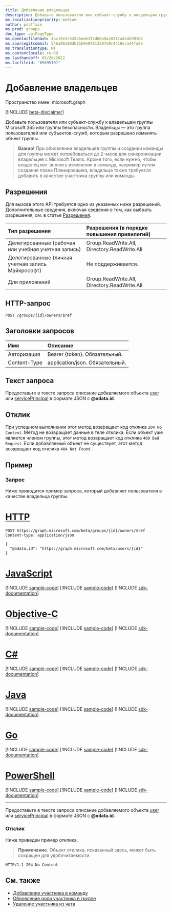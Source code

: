 ```yaml
---
title: Добавление владельцев
description: Добавьте пользователя или субъект-службу к владельцам группы Microsoft 365 или группы безопасности. Владельцы — это группа пользователей или субъектов-служб, которым разрешено изменять объект группы.
ms.localizationpriority: medium
author: psaffaie
ms.prod: groups
doc_type: apiPageType
ms.openlocfilehash: 4ac19e3c528abee63f2d66a9ac0211a43ddd9104
ms.sourcegitcommit: 54ba08a80db85b9e84813387e8c4416eca44fa8e
ms.translationtype: MT
ms.contentlocale: ru-RU
ms.lasthandoff: 05/26/2022
ms.locfileid: "65695101"
---
```

# <a name="add-owners"></a>Добавление владельцев

Пространство имен: microsoft.graph

[!INCLUDE [beta-disclaimer](../../includes/beta-disclaimer.md)]

Добавьте пользователя или субъект-службу к владельцам группы Microsoft 365 или группы безопасности. Владельцы — это группа пользователей или субъектов-служб, которым разрешено изменять объект группы.

> **Важно!** При обновлении владельцев группы и создании команды для группы может потребоваться до 2 часов для синхронизации владельцев с Microsoft Teams. Кроме того, если нужно, чтобы владелец мог вносить изменения в команду, например путем создания плана Планировщика, владельца также требуется добавить в качестве участника группы или команды.

## <a name="permissions"></a>Разрешения

Для вызова этого API требуется одно из указанных ниже разрешений. Дополнительные сведения, включая сведения о том, как выбрать разрешения, см. в статье [Разрешения](/graph/permissions-reference).

| Тип разрешения                        | Разрешения (в порядке повышения привилегий)  |
| :------------------------------------- | :------------------------------------------- |
| Делегированные (рабочая или учебная учетная запись)     | Group.ReadWrite.All, Directory.ReadWrite.All |
| Делегированные (личная учетная запись Майкрософт) | Не поддерживается.                               |
| Для приложений                            | Group.ReadWrite.All, Directory.ReadWrite.All |

## <a name="http-request"></a>HTTP-запрос

<!-- { "blockType": "ignored" } -->

```http
POST /groups/{id}/owners/$ref
```

## <a name="request-headers"></a>Заголовки запросов

| Имя          | Описание                 |
| :------------ | :-------------------------- |
| Авторизация | Bearer {token}. Обязательный.   |
| Content-Type  | application/json. Обязательный. |

## <a name="request-body"></a>Текст запроса

Предоставьте в тексте запроса описание добавляемого объекта [user](../resources/user.md) или [servicePrincipal](../resources/serviceprincipal.md) в формате JSON с **@odata.id**.

## <a name="response"></a>Отклик

При успешном выполнении этот метод возвращает код отклика `204 No Content`. Метод не возвращает данные в теле отклика. Если объект уже является членом группы, этот метод возвращает код отклика `400 Bad Request`. Если добавляемый объект не существует, этот метод возвращает код отклика `404 Not Found`.

## <a name="example"></a>Пример

### <a name="request"></a>Запрос

Ниже приводится пример запроса, который добавляет пользователя в качестве владельца группы.

# <a name="http"></a>[HTTP](#tab/http)

<!-- {
  "blockType": "request",
  "name": "create_owner_from_group"
}-->

```http
POST https://graph.microsoft.com/beta/groups/{id}/owners/$ref
Content-type: application/json

{
  "@odata.id": "https://graph.microsoft.com/beta/users/{id}"
}
```

# <a name="javascript"></a>[JavaScript](#tab/javascript)
[!INCLUDE [sample-code](../includes/snippets/javascript/create-owner-from-group-javascript-snippets.md)]
[!INCLUDE [sample-code](../includes/snippets/javascript/create-owner-from-group-javascript-snippets.md)]
[!INCLUDE [sdk-documentation](../includes/snippets/snippets-sdk-documentation-link.md)]

# <a name="objective-c"></a>[Objective-C](#tab/objc)
[!INCLUDE [sample-code](../includes/snippets/objc/create-owner-from-group-objc-snippets.md)]
[!INCLUDE [sample-code](../includes/snippets/objc/create-owner-from-group-objc-snippets.md)]
[!INCLUDE [sdk-documentation](../includes/snippets/snippets-sdk-documentation-link.md)]

# <a name="c"></a>[C#](#tab/csharp)
[!INCLUDE [sample-code](../includes/snippets/csharp/create-owner-from-group-csharp-snippets.md)]
[!INCLUDE [sample-code](../includes/snippets/csharp/create-owner-from-group-csharp-snippets.md)]
[!INCLUDE [sdk-documentation](../includes/snippets/snippets-sdk-documentation-link.md)]

# <a name="java"></a>[Java](#tab/java)
[!INCLUDE [sample-code](../includes/snippets/java/create-owner-from-group-java-snippets.md)]
[!INCLUDE [sample-code](../includes/snippets/java/create-owner-from-group-java-snippets.md)]
[!INCLUDE [sdk-documentation](../includes/snippets/snippets-sdk-documentation-link.md)]

# <a name="go"></a>[Go](#tab/go)
[!INCLUDE [sample-code](../includes/snippets/go/create-owner-from-group-go-snippets.md)]
[!INCLUDE [sample-code](../includes/snippets/go/create-owner-from-group-go-snippets.md)]
[!INCLUDE [sdk-documentation](../includes/snippets/snippets-sdk-documentation-link.md)]

# <a name="powershell"></a>[PowerShell](#tab/powershell)
[!INCLUDE [sample-code](../includes/snippets/powershell/create-owner-from-group-powershell-snippets.md)]
[!INCLUDE [sample-code](../includes/snippets/powershell/create-owner-from-group-powershell-snippets.md)]
[!INCLUDE [sdk-documentation](../includes/snippets/snippets-sdk-documentation-link.md)]

---

Предоставьте в тексте запроса описание добавляемого объекта [user](../resources/user.md) или [servicePrincipal](../resources/user.md) в формате JSON с **@odata.id**.

### <a name="response"></a>Отклик

Ниже приведен пример отклика.

> **Примечание.** Объект отклика, показанный здесь, может быть сокращен для удобочитаемости.

<!-- {
  "blockType": "response"
} -->

```http
HTTP/1.1 204 No Content
```

## <a name="see-also"></a>См. также

- [Добавление участника в команду](team-post-members.md)
- [Обновление роли участника в группе](team-update-members.md)
- [Удаление участника из чата](team-delete-members.md)

<!-- uuid: 8fcb5dbc-d5aa-4681-8e31-b001d5168d79
2015-10-25 14:57:30 UTC -->
<!--
{
  "type": "#page.annotation",
  "description": "Create owner",
  "keywords": "",
  "section": "documentation",
  "tocPath": "",
  "suppressions": [
  ]
}
-->

